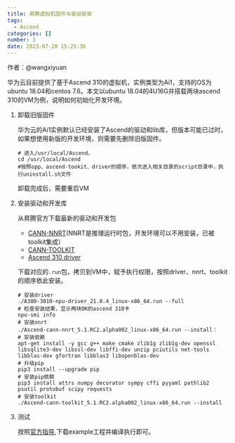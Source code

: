 ```yaml
---
title: 昇腾虚拟机固件与驱动安装
tags:
  - Ascend
categories: []
number: 1
date: 2023-07-20 15:25:36
---
```


作者：@wangxiyuan

华为云目前提供了基于Ascend 310的虚拟机，实例类型为Ai1，支持的OS为ubuntu 18.04和centos 7.6。本文以ubuntu 18.04的4U16G并搭载两块ascend 310的VM为例，说明如何初始化开发环境。

<!--more-->

1. 卸载旧版固件

    华为云的Ai1实例默认已经安装了Ascend的驱动和lib库，但版本可能已过时，如果想使用新版的开发环境，则需要先删除旧版固件。

    ```shell
    # 进入/usr/local/Ascend，
    cd /usr/local/Ascend
    #按照opp、ascend-tookit、driver的顺序，依次进入相关目录的script目录中，执行uninstall.sh文件
    ```

    卸载完成后，需要重启VM

2. 安装驱动和开发库

    从昇腾官方下载最新的驱动和开发包

    - [CANN-NNRT](https://www.hiascend.com/software/cann/community)(NNRT是推理运行时包，开发环境可以不用安装，已被toolkit集成）
    - [CANN-TOOLKIT](https://www.hiascend.com/software/cann/community)
    - [Ascend 310 driver](https://www.hiascend.com/hardware/firmware-drivers?tag=community)

    下载对应的`.run`包，拷贝到VM中，赋予执行权限，按照driver、nnrt、toolkit的顺序依此安装。

    ```shell
    # 安装driver
    ./A300-3010-npu-driver_21.0.4_linux-x86_64.run --full
    # 检查安装结果，显示两块OK的ascend 310卡
    npu-smi info
    # 安装nnrt
    ./Ascend-cann-nnrt_5.1.RC2.alpha002_linux-x86_64.run --install：
    # 安装依赖
    apt-get install -y gcc g++ make cmake zlib1g zlib1g-dev openssl libsqlite3-dev libssl-dev libffi-dev unzip pciutils net-tools libblas-dev gfortran libblas3 libopenblas-dev
    # 升级pip
    pip3 install --upgrade pip
    # 安装pip依赖
    pip3 install attrs numpy decorator sympy cffi pyyaml pathlib2 psutil protobuf scipy requests
    # 安装toolkit
    ./Ascend-cann-toolkit_5.1.RC2.alpha002_linux-x86_64.run --install
    ```

3. 测试

    按照[官方指导](https://www.hiascend.com/document/detail/zh/CANNCommunityEdition/51RC2alpha002/infacldevg/aclcppdevg/aclcppdevg_000001.html),下载example工程并编译执行即可。